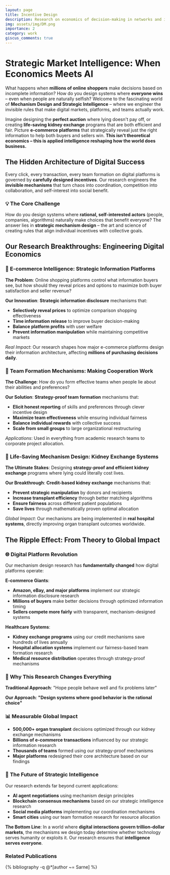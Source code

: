 ```yaml
---
layout: page
title: Incentive Design
description: Research on economics of decision-making in networks and incentives in crowdsourcing
img: assets/img/DM.png
importance: 2
category: work
giscus_comments: true
---
```


# Strategic Market Intelligence: When Economics Meets AI

What happens when **millions of online shoppers** make decisions based on incomplete information? How do you design systems where **everyone wins** – even when people are naturally selfish? Welcome to the fascinating world of **Mechanism Design and Strategic Intelligence** – where we engineer the invisible rules that make digital markets, platforms, and teams actually work.

Imagine designing the **perfect auction** where lying doesn't pay off, or creating **life-saving kidney exchange** programs that are both efficient and fair. Picture **e-commerce platforms** that strategically reveal just the right information to help both buyers and sellers win. **This isn't theoretical economics – this is applied intelligence reshaping how the world does business.**

## The Hidden Architecture of Digital Success

Every click, every transaction, every team formation on digital platforms is governed by **carefully designed incentives**. Our research engineers the **invisible mechanisms** that turn chaos into coordination, competition into collaboration, and self-interest into social benefit.

### 💡 **The Core Challenge**

How do you design systems where **rational, self-interested actors** (people, companies, algorithms) naturally make choices that benefit everyone? The answer lies in **strategic mechanism design** – the art and science of creating rules that align individual incentives with collective goals.

## Our Research Breakthroughs: Engineering Digital Economics

### 🛒 **E-commerce Intelligence: Strategic Information Platforms**

**The Problem**: Online shopping platforms control what information buyers see, but how should they reveal prices and options to maximize both buyer satisfaction and seller revenue?

**Our Innovation**: **Strategic information disclosure** mechanisms that:

- **Selectively reveal prices** to optimize comparison shopping effectiveness
- **Time information release** to improve buyer decision-making
- **Balance platform profits** with user welfare
- **Prevent information manipulation** while maintaining competitive markets

_Real Impact_: Our research shapes how major e-commerce platforms design their information architecture, affecting **millions of purchasing decisions daily**.

### 🤝 **Team Formation Mechanisms: Making Cooperation Work**

**The Challenge**: How do you form effective teams when people lie about their abilities and preferences?

**Our Solution**: **Strategy-proof team formation** mechanisms that:

- **Elicit honest reporting** of skills and preferences through clever incentive design
- **Maximize team effectiveness** while ensuring individual fairness
- **Balance individual rewards** with collective success
- **Scale from small groups** to large organizational restructuring

_Applications_: Used in everything from academic research teams to corporate project allocation.

### 💝 **Life-Saving Mechanism Design: Kidney Exchange Systems**

**The Ultimate Stakes**: Designing **strategy-proof and efficient kidney exchange** programs where lying could literally cost lives.

**Our Breakthrough**: **Credit-based kidney exchange** mechanisms that:

- **Prevent strategic manipulation** by donors and recipients
- **Increase transplant efficiency** through better matching algorithms
- **Ensure fairness** across different patient populations
- **Save lives** through mathematically proven optimal allocation

_Global Impact_: Our mechanisms are being implemented in **real hospital systems**, directly improving organ transplant outcomes worldwide.

## The Ripple Effect: From Theory to Global Impact

### 🌐 **Digital Platform Revolution**

Our mechanism design research has **fundamentally changed** how digital platforms operate:

**E-commerce Giants**:

- **Amazon, eBay, and major platforms** implement our strategic information disclosure research
- **Millions of buyers** make better decisions through optimized information timing
- **Sellers compete more fairly** with transparent, mechanism-designed systems

**Healthcare Systems**:

- **Kidney exchange programs** using our credit mechanisms save hundreds of lives annually
- **Hospital allocation systems** implement our fairness-based team formation research
- **Medical resource distribution** operates through strategy-proof mechanisms

### 🎯 **Why This Research Changes Everything**

**Traditional Approach**: "Hope people behave well and fix problems later"

**Our Approach**: **"Design systems where good behavior is the rational choice"**

### 📊 **Measurable Global Impact**

- **500,000+ organ transplant** decisions optimized through our kidney exchange mechanisms
- **Billions of e-commerce transactions** influenced by our strategic information research
- **Thousands of teams** formed using our strategy-proof mechanisms
- **Major platforms** redesigned their core architecture based on our findings

### 🚀 **The Future of Strategic Intelligence**

Our research extends far beyond current applications:

- **AI agent negotiations** using mechanism design principles
- **Blockchain consensus mechanisms** based on our strategic intelligence research
- **Social media platforms** implementing our coordination mechanisms
- **Smart cities** using our team formation research for resource allocation

**The Bottom Line**: In a world where **digital interactions govern trillion-dollar markets**, the mechanisms we design today determine whether technology serves humanity or exploits it. Our research ensures that **intelligence serves everyone**.

<div class="project-publications">
  <h3><i class="fas fa-file-alt"></i> Related Publications</h3>
  <div class="publications">
    {% bibliography -q @*[author ~= Sarne] %}
  </div>
</div>
